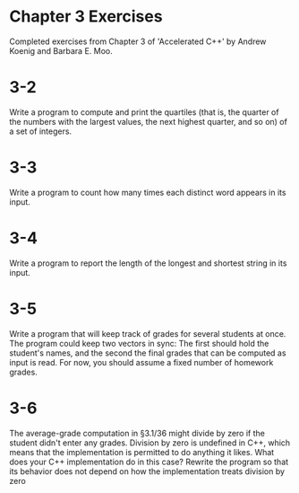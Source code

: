 # Chapter 3 Exercises
Completed exercises from Chapter 3 of 'Accelerated C++' by Andrew Koenig and Barbara E. Moo.

# 3-2
Write a program to compute and print the quartiles (that is, the quarter of the numbers with the largest values, the next highest quarter, and so on) of a set of integers.

# 3-3
Write a program to count how many times each distinct word appears in its input.

# 3-4
Write a program to report the length of the longest and shortest string in its input.

# 3-5
Write a program that will keep track of grades for several students at once. The program could keep two vectors in sync: The first should hold the student's names, and the second the final grades that can be computed as input is read. For now, you should assume a fixed number of homework grades.

# 3-6
The average-grade computation in §3.1/36 might divide by zero if the student didn't enter any grades. Division by zero is undefined in C++, which means that the implementation is permitted to do anything it likes. What does your C++ implementation do in this case? Rewrite the program so that its behavior does not depend on how the implementation treats division by zero